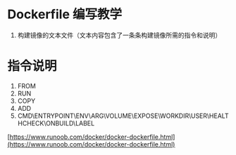 # Dockerfile 编写教学

1. 构建镜像的文本文件（文本内容包含了一条条构建镜像所需的指令和说明）

# 指令说明

1. FROM
2. RUN
3. COPY
4. ADD
5. CMD\ENTRYPOINT\ENV\ARG\VOLUME\EXPOSE\WORKDIR\USER\HEALTHCHECK\ONBUILD\LABEL


[https://www.runoob.com/docker/docker-dockerfile.html](https://www.runoob.com/docker/docker-dockerfile.html)